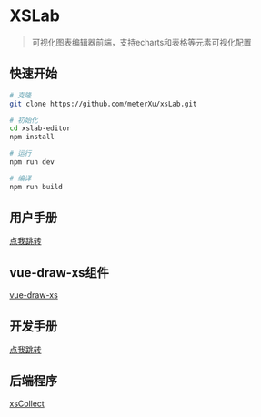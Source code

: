 # XSLab
> 可视化图表编辑器前端，支持echarts和表格等元素可视化配置

## 快速开始

``` bash
# 克隆
git clone https://github.com/meterXu/xsLab.git

# 初始化
cd xslab-editor
npm install

# 运行
npm run dev

# 编译
npm run build
```
## 用户手册
[点我跳转](https://app.isaacxu.com/xslab/portal/#/xc_doc/0/body/1/0)

## vue-draw-xs组件
[vue-draw-xs](xslab-editor/src/packages/vue-draw-xs/README.md)

## 开发手册
[点我跳转](https://app.isaacxu.com/xslab/portal/#/xc_doc/1/body/1/0)

## 后端程序
[xsCollect](xslab-rearend/README.md)
